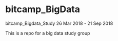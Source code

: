 # bitcamp_BigData
bitcamp_Bigdata_Study
26 Mar 2018 - 21 Sep 2018

This is a repo for a big data study group 
